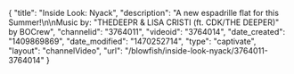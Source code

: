 {
    "title": "Inside Look: Nyack",
    "description": "A new espadrille flat for this Summer!\n\nMusic by: \"THEDEEPR & LISA CRISTI (ft. CDK\/THE DEEPER)\" by BOCrew",
    "channelid": "3764011",
    "videoid": "3764014",
    "date_created": "1409869869",
    "date_modified": "1470252714",
    "type": "captivate",
    "layout": "channelVideo",
    "url": "\/blowfish\/inside-look-nyack\/3764011-3764014"
}